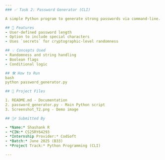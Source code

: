 ```yaml
---
### ✅ Task 2: Password Generator (CLI)

A simple Python program to generate strong passwords via command-line.

## 🔧 Features
- User-defined password length
- Option to include special characters
- Uses `secrets` for cryptographic-level randomness

## 💡 Concepts Used
- Randomness and string handling
- Boolean flags
- Conditional logic

## 🛠 How to Run
bash
python password_generator.py

## 📂 Project Files

1. README.md - Documentation
2. password_generator.py - Main Python script
3. Screenshot_T2.png - Demo image

## 🙋‍♂ Submitted By

- *Name:* Shashank R  
- *CIN:* CS25RY64293  
- *Internship Provider:* CodSoft  
- *Batch:* June 2025 (B33)
- *Project Track:* Python Programming (CLI)

---
```


